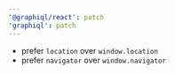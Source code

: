 ```yaml
---
'@graphiql/react': patch
'graphiql': patch
---
```


- prefer `location` over `window.location`
- prefer `navigator` over `window.navigator`
